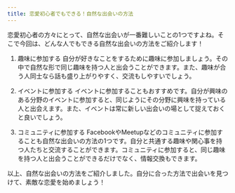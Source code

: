 ```yaml
---
title: 恋愛初心者でもできる！自然な出会いの方法
---
```


恋愛初心者の方々にとって、自然な出会いが一番難しいことの1つですよね。そこで今回は、どんな人でもできる自然な出会いの方法をご紹介します！

1. 趣味に参加する
自分が好きなことをするために趣味に参加しましょう。その中で自然な形で同じ趣味を持つ人と出会うことができます。また、趣味が合う人同士なら話も盛り上がりやすく、交流もしやすいでしょう。

2. イベントに参加する
イベントに参加することもおすすめです。自分が興味のある分野のイベントに参加すると、同じようにその分野に興味を持っている人と出会えます。また、イベントは常に新しい出会いの場として捉えておくと良いでしょう。

3. コミュニティに参加する
FacebookやMeetupなどのコミュニティに参加することも自然な出会いの方法の1つです。自分と共通する趣味や関心事を持つ人たちと交流することができます。コミュニティに参加すると、同じ趣味を持つ人と出会うことができるだけでなく、情報交換もできます。

以上、自然な出会いの方法をご紹介しました。自分に合った方法で出会いを見つけて、素敵な恋愛を始めましょう！
